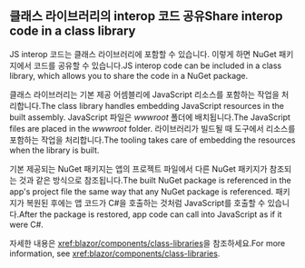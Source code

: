 ## <a name="share-interop-code-in-a-class-library"></a><span data-ttu-id="a3041-101">클래스 라이브러리의 interop 코드 공유</span><span class="sxs-lookup"><span data-stu-id="a3041-101">Share interop code in a class library</span></span>

<span data-ttu-id="a3041-102">JS interop 코드는 클래스 라이브러리에 포함할 수 있습니다. 이렇게 하면 NuGet 패키지에서 코드를 공유할 수 있습니다.</span><span class="sxs-lookup"><span data-stu-id="a3041-102">JS interop code can be included in a class library, which allows you to share the code in a NuGet package.</span></span>

<span data-ttu-id="a3041-103">클래스 라이브러리는 기본 제공 어셈블리에 JavaScript 리소스를 포함하는 작업을 처리합니다.</span><span class="sxs-lookup"><span data-stu-id="a3041-103">The class library handles embedding JavaScript resources in the built assembly.</span></span> <span data-ttu-id="a3041-104">JavaScript 파일은 *wwwroot* 폴더에 배치됩니다.</span><span class="sxs-lookup"><span data-stu-id="a3041-104">The JavaScript files are placed in the *wwwroot* folder.</span></span> <span data-ttu-id="a3041-105">라이브러리가 빌드될 때 도구에서 리소스를 포함하는 작업을 처리합니다.</span><span class="sxs-lookup"><span data-stu-id="a3041-105">The tooling takes care of embedding the resources when the library is built.</span></span>

<span data-ttu-id="a3041-106">기본 제공되는 NuGet 패키지는 앱의 프로젝트 파일에서 다른 NuGet 패키지가 참조되는 것과 같은 방식으로 참조됩니다.</span><span class="sxs-lookup"><span data-stu-id="a3041-106">The built NuGet package is referenced in the app's project file the same way that any NuGet package is referenced.</span></span> <span data-ttu-id="a3041-107">패키지가 복원된 후에는 앱 코드가 C#을 호출하는 것처럼 JavaScript를 호출할 수 있습니다.</span><span class="sxs-lookup"><span data-stu-id="a3041-107">After the package is restored, app code can call into JavaScript as if it were C#.</span></span>

<span data-ttu-id="a3041-108">자세한 내용은 <xref:blazor/components/class-libraries>을 참조하세요.</span><span class="sxs-lookup"><span data-stu-id="a3041-108">For more information, see <xref:blazor/components/class-libraries>.</span></span>
